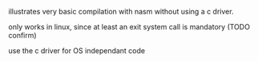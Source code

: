 illustrates very basic compilation with nasm without using a c driver.

only works in linux, since at least an exit system call is mandatory (TODO confirm)

use the c driver for OS independant code
